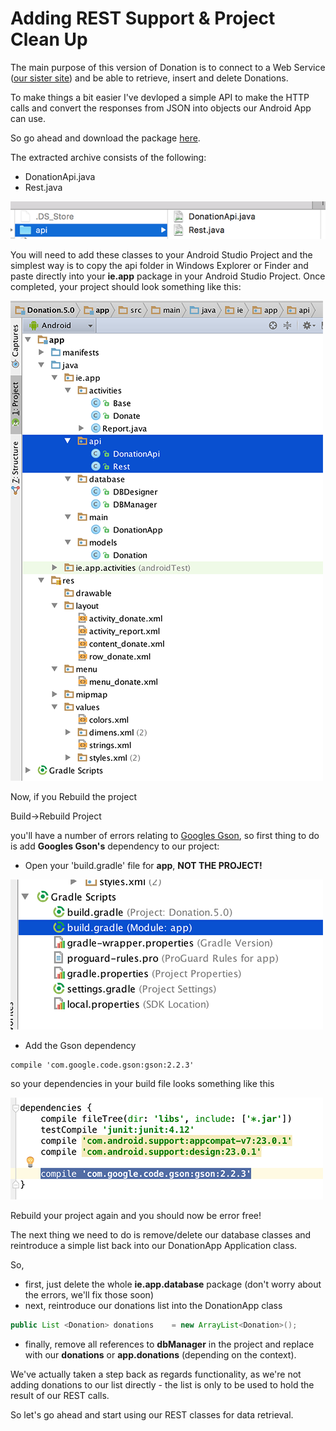# Adding REST Support & Project Clean Up

The main purpose of this version of Donation is to connect to a Web Service ([our sister site](http://donationweb-4-0.herokuapp.com)) and be able to retrieve, insert and delete Donations.

To make things a bit easier I've devloped a simple API to make the HTTP calls and convert the responses from JSON into objects our Android App can use.

So go ahead and download the package [here](../archives/api.zip).

The extracted archive consists of the following:

* DonationApi.java
* Rest.java


![](../img/lab6s201.png)

You will need to add these classes to your Android Studio Project and the simplest way is to copy the api folder in Windows Explorer or Finder and paste directly into your <b>ie.app</b> package in your Android Studio Project. Once completed, your project should look something like this:

![](../img/lab6s202.png)

Now, if you Rebuild the project

Build->Rebuild Project

you'll have a number of errors relating to [Googles Gson](https://sites.google.com/site/gson/gson-user-guide), so first thing to do is add <b> Googles Gson's</b> dependency to our project:

- Open your 'build.gradle' file for <b>app</b>, <b>NOT THE PROJECT!</b>

![](../img/lab6s203.png)

- Add the Gson dependency

~~~xml
compile 'com.google.code.gson:gson:2.2.3'
~~~

so your dependencies in your build file looks something like this

![](../img/lab6s204.png)

Rebuild your project again and you should now be error free!

The next thing we need to do is remove/delete our database classes and reintroduce a simple list back into our DonationApp Application class.

So, 

* first, just delete the whole <b>ie.app.database</b> package (don't worry about the errors, we'll fix those soon)
* next, reintroduce our donations list into the DonationApp class
~~~java
public List <Donation> donations    = new ArrayList<Donation>();
~~~
* finally, remove all references to <b>dbManager</b> in the project and replace with our <b>donations</b> or <b>app.donations</b> (depending on the context).

We've actually taken a step back as regards functionality, as we're not adding donations to our list directly - the list is only to be used to hold the result of our REST calls.

So let's go ahead and start using our REST classes for data retrieval.



